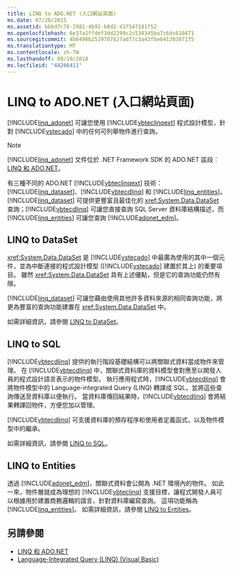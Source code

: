 ```yaml
---
title: LINQ to ADO.NET (入口網站頁面)
ms.date: 07/20/2015
ms.assetid: bbbd7c76-2981-4b91-b8d2-437547181f52
ms.openlocfilehash: 6e37a1ffdef3dd2299c2c534345ba7c6dc610471
ms.sourcegitcommit: 4b6490b2529707627ad77c3a43fbe64120397175
ms.translationtype: MT
ms.contentlocale: zh-TW
ms.lasthandoff: 09/10/2018
ms.locfileid: "44266411"
---
```

# <a name="linq-to-adonet-portal-page"></a>LINQ to ADO.NET (入口網站頁面)
[!INCLUDE[linq_adonet](~/includes/linq-adonet-md.md)] 可讓您使用 [!INCLUDE[vbteclinqext](~/includes/vbteclinqext-md.md)] 程式設計模型，針對 [!INCLUDE[vstecado](~/includes/vstecado-md.md)] 中的任何可列舉物件進行查詢。  
  
> [!NOTE]
>  [!INCLUDE[linq_adonet](~/includes/linq-adonet-md.md)] 文件位於 .NET Framework SDK 的 ADO.NET 區段︰[LINQ 和 ADO.NET](../../../../framework/data/adonet/linq-and-ado-net.md)。
  
 有三種不同的 ADO.NET [!INCLUDE[vbteclinqext](~/includes/vbteclinqext-md.md)] 技術：[!INCLUDE[linq_dataset](~/includes/linq-dataset-md.md)]、[!INCLUDE[vbtecdlinq](~/includes/vbtecdlinq-md.md)] 和 [!INCLUDE[linq_entities](~/includes/linq-entities-md.md)]。 [!INCLUDE[linq_dataset](~/includes/linq-dataset-md.md)] 可提供更豐富且最佳化的 <xref:System.Data.DataSet> 查詢；[!INCLUDE[vbtecdlinq](~/includes/vbtecdlinq-md.md)] 可讓您直接查詢 SQL Server 資料庫結構描述，而 [!INCLUDE[linq_entities](~/includes/linq-entities-md.md)] 可讓您查詢 [!INCLUDE[adonet_edm](~/includes/adonet-edm-md.md)]。  
  
## <a name="linq-to-dataset"></a>LINQ to DataSet  
 <xref:System.Data.DataSet> 是 [!INCLUDE[vstecado](~/includes/vstecado-md.md)] 中最廣為使用的其中一個元件，並為中斷連接的程式設計模型 ([!INCLUDE[vstecado](~/includes/vstecado-md.md)] 建置於其上) 的重要項目。 雖然 <xref:System.Data.DataSet> 具有上述優點，但是它的查詢功能仍然有限。  
  
 [!INCLUDE[linq_dataset](~/includes/linq-dataset-md.md)] 可讓您藉由使用其他許多資料來源的相同查詢功能，將更為豐富的查詢功能建置在 <xref:System.Data.DataSet> 中。  
  
 如需詳細資訊，請參閱 [LINQ to DataSet](../../../../framework/data/adonet/linq-to-dataset.md)。  
  
## <a name="linq-to-sql"></a>LINQ to SQL  
 [!INCLUDE[vbtecdlinq](~/includes/vbtecdlinq-md.md)] 提供的執行階段基礎結構可以將關聯式資料當成物件來管理。 在 [!INCLUDE[vbtecdlinq](~/includes/vbtecdlinq-md.md)] 中，關聯式資料庫的資料模型會對應至以開發人員的程式設計語言表示的物件模型。 執行應用程式時，[!INCLUDE[vbtecdlinq](~/includes/vbtecdlinq-md.md)] 會將物件模型中的 Language-integrated Query (LINQ) 轉譯成 SQL，並將這些查詢傳送至資料庫以便執行。 當資料庫傳回結果時，[!INCLUDE[vbtecdlinq](~/includes/vbtecdlinq-md.md)] 會將結果轉譯回物件，方便您加以管理。  
  
 [!INCLUDE[vbtecdlinq](~/includes/vbtecdlinq-md.md)] 可支援資料庫的預存程序和使用者定義函式，以及物件模型中的繼承。  
  
 如需詳細資訊，請參閱 [LINQ to SQL](../../../../framework/data/adonet/sql/linq/index.md)。  
  
## <a name="linq-to-entities"></a>LINQ to Entities  
 透過 [!INCLUDE[adonet_edm](~/includes/adonet-edm-md.md)]，關聯式資料會公開為 .NET 環境內的物件。 如此一來，物件層就成為理想的 [!INCLUDE[vbteclinq](~/includes/vbteclinq-md.md)] 支援目標，讓程式開發人員可以根據用於建置商務邏輯的語言，針對資料庫編寫查詢。 這項功能稱為 [!INCLUDE[linq_entities](~/includes/linq-entities-md.md)]。 如需詳細資訊，請參閱 [LINQ to Entities](../../../../framework/data/adonet/ef/language-reference/linq-to-entities.md)。  
  
## <a name="see-also"></a>另請參閱

- [LINQ 和 ADO.NET](../../../../framework/data/adonet/linq-and-ado-net.md)  
- [Language-Integrated Query (LINQ) (Visual Basic)](../../../../visual-basic/programming-guide/concepts/linq/index.md)
